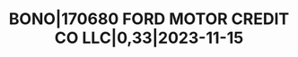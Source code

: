 ---
layout: asset
title: BONO|170680 FORD MOTOR CREDIT CO LLC|0,33|2023-11-15
isin: XS1821814982
---